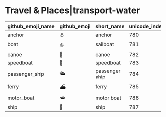 # Travel & Places|transport-water

|github_emoji_name|github_emoji|short_name|unicode_index|
|---|---|---|---|
|anchor|:anchor:|anchor|780|
|boat|:boat:|sailboat|781|
|canoe|:canoe:|canoe|782|
|speedboat|:speedboat:|speedboat|783|
|passenger_ship|:passenger_ship:|passenger ship|784|
|ferry|:ferry:|ferry|785|
|motor_boat|:motor_boat:|motor boat|786|
|ship|:ship:|ship|787|

